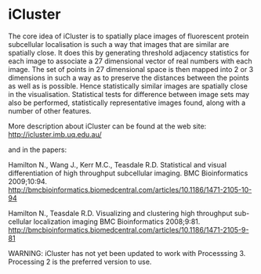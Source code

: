 # iCluster

The core idea of iCluster is to spatially place images of fluorescent protein subcellular localisation is such a way that images that are similar are spatially close. It does this by generating threshold
adjacency statistics for each image to associate a 27 dimensional vector of real numbers with each image. The set of points in 27 dimensional space is then mapped into 2 or 3 dimensions in such a
way as to preserve the distances between the points as well as is possible. Hence statistically similar images are spatially close in the visualisation. Statistical tests for difference between image sets
may also be performed, statistically representative images found, along with a number of other features.

More description about iCluster can be found at the web site:
http://icluster.imb.uq.edu.au/

and in the papers:

Hamilton N., Wang J., Kerr M.C., Teasdale R.D. Statistical and visual differentiation of high throughput subcellular imaging. BMC Bioinformatics 2009;10:94. http://bmcbioinformatics.biomedcentral.com/articles/10.1186/1471-2105-10-94

Hamilton N., Teasdale R.D. Visualizing and clustering high throughput sub-cellular localization imaging BMC Bioinformatics 2008;9:81. 
http://bmcbioinformatics.biomedcentral.com/articles/10.1186/1471-2105-9-81

WARNING: iCluster has not yet been updated to work with Processsing 3. Processing 2 is the preferred version to use. 
